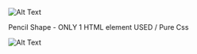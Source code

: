 ![Alt Text](https://media2.giphy.com/media/YOBAdbDue129DYhztz/200.gif)


Pencil Shape - ONLY 1 HTML element USED /  Pure Css 

![Alt Text](https://media0.giphy.com/media/QaMEOkPGeHv4bSPpAS/200.gif)
